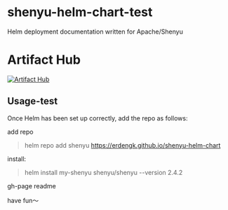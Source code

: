 # shenyu-helm-chart-test
Helm deployment documentation written for Apache/Shenyu

# Artifact Hub

[![Artifact Hub](https://img.shields.io/endpoint?url=https://artifacthub.io/badge/repository/shenyu-test)](https://artifacthub.io/packages/search?repo=shenyu-test)


## Usage-test

Once Helm has been set up correctly, add the repo as follows:

add repo

> helm repo add shenyu https://erdengk.github.io/shenyu-helm-chart

install:

> helm install my-shenyu shenyu/shenyu --version 2.4.2

gh-page readme

have fun～